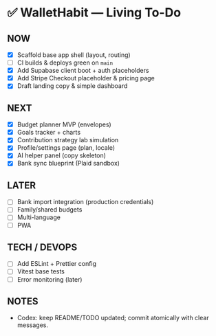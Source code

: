 # ✅ WalletHabit — Living To-Do

## NOW
- [x] Scaffold base app shell (layout, routing)
- [ ] CI builds & deploys green on `main`
- [x] Add Supabase client boot + auth placeholders
- [x] Add Stripe Checkout placeholder & pricing page
- [x] Draft landing copy & simple dashboard

## NEXT
- [x] Budget planner MVP (envelopes)
- [x] Goals tracker + charts
- [x] Contribution strategy lab simulation
- [x] Profile/settings page (plan, locale)
- [x] AI helper panel (copy skeleton)
- [x] Bank sync blueprint (Plaid sandbox)

## LATER
- [ ] Bank import integration (production credentials)
- [ ] Family/shared budgets
- [ ] Multi-language
- [ ] PWA

## TECH / DEVOPS
- [ ] Add ESLint + Prettier config
- [ ] Vitest base tests
- [ ] Error monitoring (later)

## NOTES
- Codex: keep README/TODO updated; commit atomically with clear messages.


